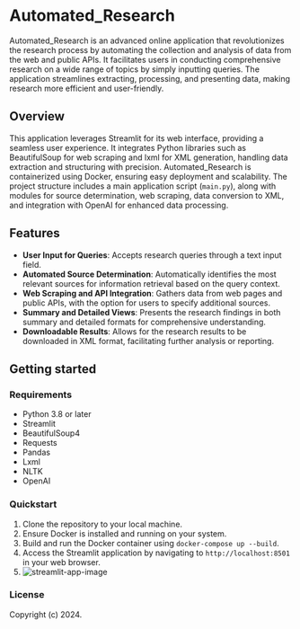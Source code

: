 # Automated_Research

Automated_Research is an advanced online application that revolutionizes the research process by automating the collection and analysis of data from the web and public APIs. It facilitates users in conducting comprehensive research on a wide range of topics by simply inputting queries. The application streamlines extracting, processing, and presenting data, making research more efficient and user-friendly.

## Overview

This application leverages Streamlit for its web interface, providing a seamless user experience. It integrates Python libraries such as BeautifulSoup for web scraping and lxml for XML generation, handling data extraction and structuring with precision. Automated_Research is containerized using Docker, ensuring easy deployment and scalability. The project structure includes a main application script (`main.py`), along with modules for source determination, web scraping, data conversion to XML, and integration with OpenAI for enhanced data processing.

## Features

- **User Input for Queries**: Accepts research queries through a text input field.
- **Automated Source Determination**: Automatically identifies the most relevant sources for information retrieval based on the query context.
- **Web Scraping and API Integration**: Gathers data from web pages and public APIs, with the option for users to specify additional sources.
- **Summary and Detailed Views**: Presents the research findings in both summary and detailed formats for comprehensive understanding.
- **Downloadable Results**: Allows for the research results to be downloaded in XML format, facilitating further analysis or reporting.

## Getting started

### Requirements

- Python 3.8 or later
- Streamlit
- BeautifulSoup4
- Requests
- Pandas
- Lxml
- NLTK
- OpenAI

### Quickstart

1. Clone the repository to your local machine.
2. Ensure Docker is installed and running on your system.
3. Build and run the Docker container using `docker-compose up --build`.
4. Access the Streamlit application by navigating to `http://localhost:8501` in your web browser.
5. ![streamlit-app-image](Screenshot_2024-03-21_114245.png)



### License

Copyright (c) 2024.
